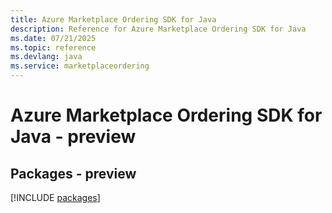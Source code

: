 ```yaml
---
title: Azure Marketplace Ordering SDK for Java
description: Reference for Azure Marketplace Ordering SDK for Java
ms.date: 07/21/2025
ms.topic: reference
ms.devlang: java
ms.service: marketplaceordering
---
```

# Azure Marketplace Ordering SDK for Java - preview
## Packages - preview
[!INCLUDE [packages](marketplace-ordering-index.md)]